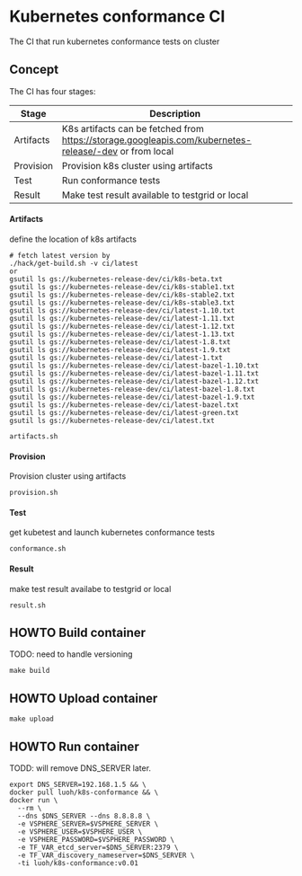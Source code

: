 # Kubernetes conformance CI 
The CI that run kubernetes conformance tests on cluster

## Concept
The CI has four stages:

| Stage  | Description |
|------|-------------|
| Artifacts | K8s artifacts can be fetched from https://storage.googleapis.com/kubernetes-release/-dev or from local |
| Provision | Provision k8s cluster using artifacts | 
| Test | Run conformance tests|
| Result | Make test result available to testgrid or local |

#### Artifacts
define the location of k8s artifacts
```
# fetch latest version by  
./hack/get-build.sh -v ci/latest
or
gsutil ls gs://kubernetes-release-dev/ci/k8s-beta.txt
gsutil ls gs://kubernetes-release-dev/ci/k8s-stable1.txt
gsutil ls gs://kubernetes-release-dev/ci/k8s-stable2.txt
gsutil ls gs://kubernetes-release-dev/ci/k8s-stable3.txt
gsutil ls gs://kubernetes-release-dev/ci/latest-1.10.txt
gsutil ls gs://kubernetes-release-dev/ci/latest-1.11.txt
gsutil ls gs://kubernetes-release-dev/ci/latest-1.12.txt
gsutil ls gs://kubernetes-release-dev/ci/latest-1.13.txt
gsutil ls gs://kubernetes-release-dev/ci/latest-1.8.txt
gsutil ls gs://kubernetes-release-dev/ci/latest-1.9.txt
gsutil ls gs://kubernetes-release-dev/ci/latest-1.txt
gsutil ls gs://kubernetes-release-dev/ci/latest-bazel-1.10.txt
gsutil ls gs://kubernetes-release-dev/ci/latest-bazel-1.11.txt
gsutil ls gs://kubernetes-release-dev/ci/latest-bazel-1.12.txt
gsutil ls gs://kubernetes-release-dev/ci/latest-bazel-1.8.txt
gsutil ls gs://kubernetes-release-dev/ci/latest-bazel-1.9.txt
gsutil ls gs://kubernetes-release-dev/ci/latest-bazel.txt
gsutil ls gs://kubernetes-release-dev/ci/latest-green.txt
gsutil ls gs://kubernetes-release-dev/ci/latest.txt
```

```
artifacts.sh
```

#### Provision
Provision cluster using artifacts
```
provision.sh 
```

#### Test
get kubetest and launch kubernetes conformance tests
```
conformance.sh
```

#### Result
make test result availabe to testgrid or local
```
result.sh
```

## HOWTO Build container
TODO: need to handle versioning
```
make build

```

## HOWTO Upload container
```
make upload
```

## HOWTO Run container
TODD: will remove DNS_SERVER later.
```
export DNS_SERVER=192.168.1.5 && \
docker pull luoh/k8s-conformance && \
docker run \
  --rm \
  --dns $DNS_SERVER --dns 8.8.8.8 \
  -e VSPHERE_SERVER=$VSPHERE_SERVER \
  -e VSPHERE_USER=$VSPHERE_USER \
  -e VSPHERE_PASSWORD=$VSPHERE_PASSWORD \
  -e TF_VAR_etcd_server=$DNS_SERVER:2379 \
  -e TF_VAR_discovery_nameserver=$DNS_SERVER \
  -ti luoh/k8s-conformance:v0.01
```





